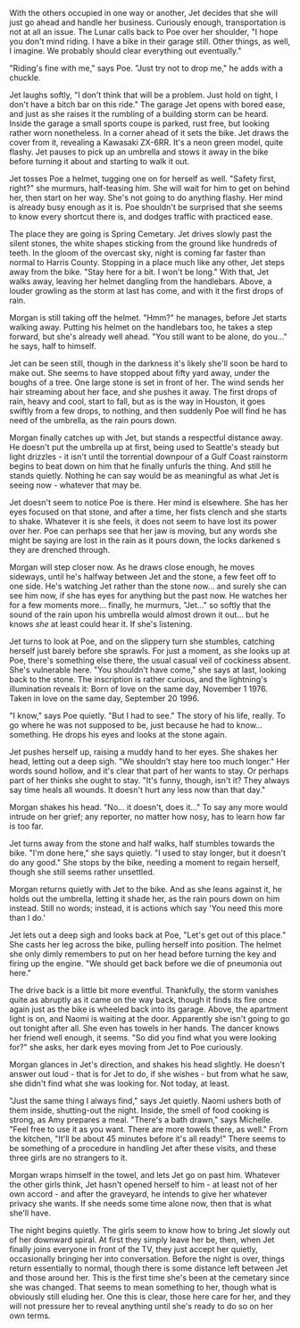 With the others occupied in one way or another, Jet decides that she will just go ahead and handle her business. Curiously enough, transportation is not at all an issue. The Lunar calls back to Poe over her shoulder, "I hope you don't mind riding. I have a bike in their garage still. Other things, as well, I imagine. We probably should clear everything out eventually."

"Riding's fine with me," says Poe. "Just try not to drop me," he adds with a chuckle.

Jet laughs softly, "I don't think that will be a problem. Just hold on tight, I don't have a bitch bar on this ride." The garage Jet opens with bored ease, and just as she raises it the rumbling of a building storm can be heard. Inside the garage a small sports coupe is parked, rust free, but looking rather worn nonetheless. In a corner ahead of it sets the bike. Jet draws the cover from it, revealing a Kawasaki ZX-6RR. It's a neon green model, quite flashy. Jet pauses to pick up an umbrella and stows it away in the bike before turning it about and starting to walk it out.

Jet tosses Poe a helmet, tugging one on for herself as well. "Safety first, right?" she murmurs, half-teasing him. She will wait for him to get on behind her, then start on her way. She's not going to do anything flashy. Her mind is already busy enough as it is. Poe shouldn't be surprised that she seems to know every shortcut there is, and dodges traffic with practiced ease.

The place they are going is Spring Cemetary. Jet drives slowly past the silent stones, the white shapes sticking from the ground like hundreds of teeth. In the gloom of the overcast sky, night is coming far faster than normal to Harris County. Stopping in a place much like any other, Jet steps away from the bike. "Stay here for a bit. I won't be long." With that, Jet walks away, leaving her helmet dangling from the handlebars. Above, a louder growling as the storm at last has come, and with it the first drops of rain.

Morgan is still taking off the helmet. "Hmm?" he manages, before Jet starts walking away. Putting his helmet on the handlebars too, he takes a step forward, but she's already well ahead. "You still want to be alone, do you..." he says, half to himself.

Jet can be seen still, though in the darkness it's likely she'll soon be hard to make out. She seems to have stopped about fifty yard away, under the boughs of a tree. One large stone is set in front of her. The wind sends her hair streaming about her face, and she pushes it away. The first drops of rain, heavy and cool, start to fall, but as is the way in Houston, it goes swiftly from a few drops, to nothing, and then suddenly Poe will find he has need of the umbrella, as the rain pours down.

Morgan finally catches up with Jet, but stands a respectful distance away. He doesn't put the umbrella up at first, being used to Seattle's steady but light drizzles - it isn't until the torrential downpour of a Gulf Coast rainstorm begins to beat down on him that he finally unfurls the thing. And still he stands quietly. Nothing he can say would be as meaningful as what Jet is seeing now - whatever that may be.

Jet doesn't seem to notice Poe is there. Her mind is elsewhere. She has her eyes focused on that stone, and after a time, her fists clench and she starts to shake. Whatever it is she feels, it does not seem to have lost its power over her. Poe can perhaps see that her jaw is moving, but any words she might be saying are lost in the rain as it pours down, the locks darkened s they are drenched through.

Morgan will step closer now. As he draws close enough, he moves sideways, until he's halfway between Jet and the stone, a few feet off to one side. He's watching Jet rather than the stone now... and surely she can see him now, if she has eyes for anything but the past now. He watches her for a few moments more... finally, he murmurs, "Jet..." so softly that the sound of the rain upon his umbrella would almost drown it out... but he knows _she_ at least could hear it. If she's listening.

Jet turns to look at Poe, and on the slippery turn she stumbles, catching herself just barely before she sprawls. For just a moment, as she looks up at Poe, there's something else there, the usual casual veil of cockiness absent. She's vulnerable here. "You shouldn't have come," she says at last, looking back to the stone. The inscription is rather curious, and the lightning's illumination reveals it: Born of love on the same day, November 1 1976. Taken in love on the same day, September 20 1996.

"I know," says Poe quietly. "But I had to see." The story of his life, really. To go where he was not supposed to be, just because he had to know... something. He drops his eyes and looks at the stone again.

Jet pushes herself up, raising a muddy hand to her eyes. She shakes her head, letting out a deep sigh. "We shouldn't stay here too much longer." Her words sound hollow, and it's clear that part of her wants to stay. Or perhaps part of her thinks she ought to stay. "It's funny, though, isn't it? They always say time heals all wounds. It doesn't hurt any less now than that day."

Morgan shakes his head. "No... it doesn't, does it..." To say any more would intrude on her grief; any reporter, no matter how nosy, has to learn how far is too far.

Jet turns away from the stone and half walks, half stumbles towards the bike. "I'm done here," she says quietly. "I used to stay longer, but it doesn't do any good." She stops by the bike, needing a moment to regain herself, though she still seems rather unsettled.

Morgan returns quietly with Jet to the bike. And as she leans against it, he holds out the umbrella, letting it shade her, as the rain pours down on him instead. Still no words; instead, it is actions which say 'You need this more than I do.'

Jet lets out a deep sigh and looks back at Poe, "Let's get out of this place." She casts her leg across the bike, pulling herself into position. The helmet she only dimly remembers to put on her head before turning the key and firing up the engine. "We should get back before we die of pneumonia out here."

The drive back is a little bit more eventful. Thankfully, the storm vanishes quite as abruptly as it came on the way back, though it finds its fire once again just as the bike is wheeled back into its garage. Above, the apartment light is on, and Naomi is waiting at the door. Apparently she isn't going to go out tonight after all. She even has towels in her hands. The dancer knows her friend well enough, it seems. "So did you find what you were looking for?" she asks, her dark eyes moving from Jet to Poe curiously.

Morgan glances in Jet's direction, and shakes his head slightly. He doesn't answer out loud - that is for Jet to do, if she wishes - but from what he saw, she didn't find what she was looking for. Not today, at least.

"Just the same thing I always find," says Jet quietly. Naomi ushers both of them inside, shutting-out the night. Inside, the smell of food cooking is strong, as Amy prepares a meal. "There's a bath drawn," says Michelle. "Feel free to use it as you want. There are more towels there, as well." From the kitchen, "It'll be about 45 minutes before it's all ready!" There seems to be something of a procedure in handling Jet after these visits, and these three girls are no strangers to it.

Morgan wraps himself in the towel, and lets Jet go on past him. Whatever the other girls think, Jet hasn't opened herself to him - at least not of her own accord - and after the graveyard, he intends to give her whatever privacy she wants. If she needs some time alone now, then that is what she'll have.

The night begins quietly. The girls seem to know how to bring Jet slowly out of her downward spiral. At first they simply leave her be, then, when Jet finally joins everyone in front of the TV, they just accept her quietly, occasionally bringing her into conversation. Before the night is over, things return essentially to normal, though there is some distance left between Jet and those around her. This is the first time she's been at the cemetary since she was changed. That seems to mean something to her, though what is obviously still eluding her. One this is clear, those here care for her, and they will not pressure her to reveal anything until she's ready to do so on her own terms.